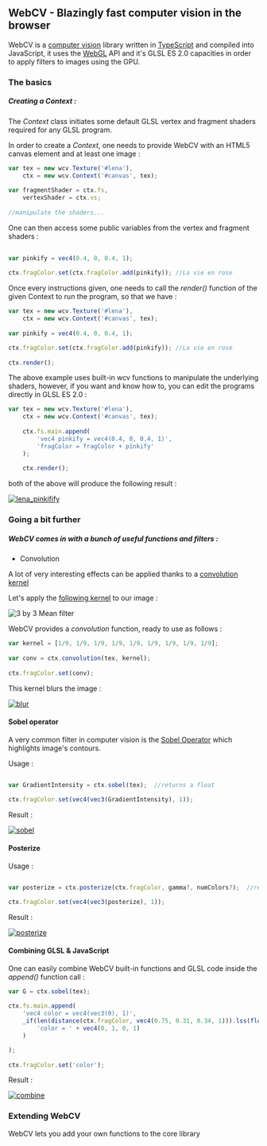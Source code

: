 ## WebCV - Blazingly fast computer vision in the browser

WebCV is a [computer vision](https://en.wikipedia.org/wiki/Computer_vision) library written in [TypeScript](http://www.typescriptlang.org/)
and compiled into JavaScript, it uses the [WebGL](https://developer.mozilla.org/en/docs/Web/API/WebGL_API) API and it's GLSL ES 2.0 capacities
in order to apply filters to images using the GPU.

### The basics

##### Creating a *Context* :
The *Context* class initiates some default GLSL vertex and fragment shaders required for any GLSL program.

In order to create a *Context*, one needs to provide WebCV with an HTML5 canvas element and at least one image :

```javascript
var tex = new wcv.Texture('#lena'),
	ctx = new wcv.Context('#canvas', tex);
	
var fragmentShader = ctx.fs,
	vertexShader = ctx.vs;
		
//manipulate the shaders...
```
	
One can then access some public variables from the vertex and fragment shaders :

```javascript
	
var pinkify = vec4(0.4, 0, 0.4, 1);
	
ctx.fragColor.set(ctx.fragColor.add(pinkify)); //La vie en rose
```

Once every instructions given, one needs to call the *render()* function of the given Context to run the program, so that we have :

```javascript
var tex = new wcv.Texture('#lena'),
	ctx = new wcv.Context('#canvas', tex);
	
var pinkify = vec4(0.4, 0, 0.4, 1);

ctx.fragColor.set(ctx.fragColor.add(pinkify)); //La vie en rose
	
ctx.render();	
```
	
The above example uses built-in wcv functions to manipulate the underlying shaders, however, if you want and know how to, you can 
edit the programs directly in GLSL ES 2.0 :

```javascript
var tex = new wcv.Texture('#lena'),
	ctx = new wcv.Context('#canvas', tex);
	
	ctx.fs.main.append(
		'vec4 pinkify = vec4(0.4, 0, 0.4, 1)',
		'fragColor = fragColor + pinkify'
	);
	
	ctx.render();
```
	
both of the above will produce the following result :

[![lena_pinkifify](demo/images/pinkify.png)](https://jsfiddle.net/nathsou/b03391kz/)
	
### Going a bit further

##### WebCV comes in with a bunch of useful functions and filters :

- Convolution

A lot of very interesting effects can be applied thanks to a [convolution kernel](https://en.wikipedia.org/wiki/Kernel_(image_processing))

Let's apply the [following kernel](http://homepages.inf.ed.ac.uk/rbf/HIPR2/mean.htm) to our image :

![3 by 3 Mean filter](demo/images/kernel_1.png)

WebCV provides a *convolution* function, ready to use as follows :

```javascript
var kernel = [1/9, 1/9, 1/9, 1/9, 1/9, 1/9, 1/9, 1/9, 1/9];
	
var conv = ctx.convolution(tex, kernel);
	
ctx.fragColor.set(conv);
```

This kernel blurs the image : 

[![blur](demo/images/blur.png)](https://jsfiddle.net/nathsou/b03391kz/1/)

#### Sobel operator

A very common filter in computer vision is the [Sobel Operator](https://en.wikipedia.org/wiki/Sobel_operator) which 
highlights image's contours.

Usage : 

```javascript

var GradientIntensity = ctx.sobel(tex);  //returns a float

ctx.fragColor.set(vec4(vec3(GradientIntensity), 1));
```

Result : 

[![sobel](demo/images/sobel.png)](https://jsfiddle.net/nathsou/b03391kz/4/)

#### Posterize

Usage : 

```javascript

var posterize = ctx.posterize(ctx.fragColor, gamma?, numColors?);  //returns a vec4

ctx.fragColor.set(vec4(vec3(posterize), 1));
```

Result : 

[![posterize](demo/images/posterize.png)](https://jsfiddle.net/nathsou/b03391kz/2/)

#### Combining GLSL & JavaScript

One can easily combine WebCV built-in functions and GLSL code inside the *append()* function call :

```javascript
var G = ctx.sobel(tex);
	
ctx.fs.main.append(
	'vec4 color = vec4(vec3(0), 1)',
	_if(len(distance(ctx.fragColor, vec4(0.75, 0.31, 0.34, 1))).lss(float(0.15)),
		'color = ' + vec4(0, 1, 0, 1)
	)

);
	
ctx.fragColor.set('color');
```

Result :

[![combine](demo/images/combine.png)](https://jsfiddle.net/nathsou/b03391kz/3/)

### Extending WebCV

WebCV lets you add your own functions to the core library